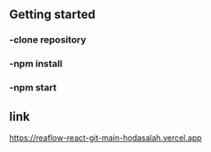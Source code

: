 ## Getting started
### -clone repository
### -npm install
### -npm start

## link
https://reaflow-react-git-main-hodasalah.vercel.app


